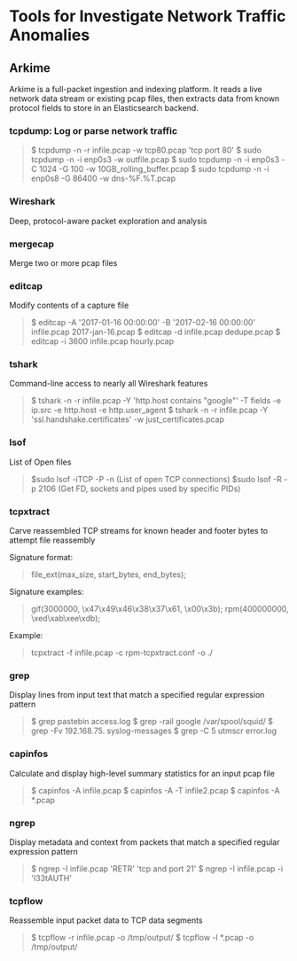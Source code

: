 # Tools for Investigate Network Traffic Anomalies
## Arkime 
Arkime is a full-packet ingestion and indexing platform. It reads a live network data stream or existing pcap files, then extracts data from known protocol fields to store in an Elasticsearch backend.
### tcpdump: Log or parse network traffic
>$ tcpdump -n -r infile.pcap -w tcp80.pcap 'tcp port 80'
>$ sudo tcpdump -n -i enp0s3 -w outfile.pcap 
>$ sudo tcpdump -n -i enp0s3 -C 1024 -G 100 -w 10GB_rolling_buffer.pcap 
$ sudo tcpdump -n -i enp0s8 -G 86400 -w dns-%F.%T.pcap 
### Wireshark
Deep, protocol-aware packet exploration and analysis
### mergecap
Merge two or more pcap files
### editcap
Modify contents of a capture file
>$ editcap -A '2017-01-16 00:00:00' -B '2017-02-16 00:00:00' infile.pcap 2017-jan-16.pcap
>$ editcap -d infile.pcap dedupe.pcap
>$ editcap -i 3600 infile.pcap hourly.pcap
### tshark
Command-line access to nearly all Wireshark features
>$ tshark -n -r infile.pcap  -Y 'http.host contains "google"'  -T fields -e ip.src -e http.host  -e http.user_agent
>$ tshark -n -r infile.pcap  -Y 'ssl.handshake.certificates'  -w just_certificates.pcap
### lsof
List of Open files
>$sudo lsof -iTCP -P -n   (List of open TCP connections)
>$sudo lsof -R -p 2106   (Get FD, sockets and pipes used by specific PIDs)
### tcpxtract
Carve reassembled TCP streams for known header and footer bytes to attempt file reassembly

Signature format:
>file_ext(max_size, start_bytes, end_bytes);

Signature examples:
>gif(3000000, \x47\x49\x46\x38\x37\x61, \x00\x3b);
>rpm(400000000, \xed\xab\xee\xdb);

Example:
>tcpxtract -f infile.pcap -c rpm-tcpxtract.conf -o ./
### grep
Display lines from input text that match a specified regular expression pattern
>$ grep pastebin access.log
>$ grep -rail google /var/spool/squid/
>$ grep -Fv 192.168.75. syslog-messages
>$ grep -C 5 utmscr error.log
### capinfos
Calculate and display high-level summary statistics for an input pcap file
>$ capinfos -A infile.pcap
>$ capinfos -A -T infile2.pcap
>$ capinfos -A *.pcap
### ngrep
Display metadata and context from packets that match a specified regular expression pattern
>$ ngrep -I infile.pcap 'RETR' 'tcp and port 21'
>$ ngrep -I infile.pcap -i 'l33tAUTH'
### tcpflow
Reassemble input packet data to TCP data segments 
>$ tcpflow -r infile.pcap -o /tmp/output/
>$ tcpflow -l *.pcap -o /tmp/output/
